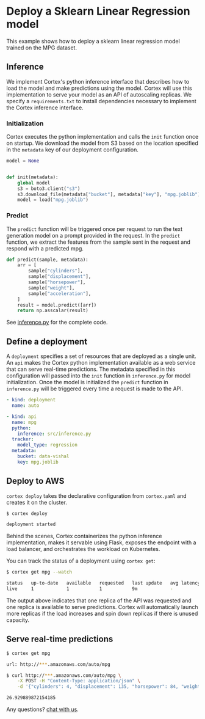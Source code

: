 # Deploy a Sklearn Linear Regression model

This example shows how to deploy a sklearn linear regression model trained on the MPG dataset.

## Inference

We implement Cortex's python inference interface that describes how to load the model and make predictions using the model. Cortex will use this implementation to serve your model as an API of autoscaling replicas. We specify a `requirements.txt` to install dependencies necessary to implement the Cortex inference interface.

### Initialization

Cortex executes the python implementation and calls the `init` function once on startup. We download the model from S3 based on the location specified in the `metadata` key of our deployment configuration.
```python
model = None


def init(metadata):
    global model
    s3 = boto3.client("s3")
    s3.download_file(metadata["bucket"], metadata["key"], "mpg.joblib")
    model = load("mpg.joblib")
```

### Predict
The `predict` function will be triggered once per request to run the text generation model on a prompt provided in the request. In the `predict` function, we extract the features from the sample sent in the request and respond with a predicted mpg.

```python
def predict(sample, metadata):
    arr = [
        sample["cylinders"],
        sample["displacement"],
        sample["horsepower"],
        sample["weight"],
        sample["acceleration"],
    ]
    result = model.predict([arr])
    return np.asscalar(result)
```

See [inference.py](./inference.py) for the complete code.

## Define a deployment

A `deployment` specifies a set of resources that are deployed as a single unit. An `api` makes the Cortex python implementation available as a web service that can serve real-time predictions. The metadata specified in this configuration will passed into the `init` function in `inference.py` for model initialization. Once the model is initialized the `predict` function in `inference.py` will be triggered every time a request is made to the API.

```yaml
- kind: deployment
  name: auto

- kind: api
  name: mpg
  python:
    inference: src/inference.py
  tracker:
    model_type: regression
  metadata:
    bucket: data-vishal
    key: mpg.joblib
```

## Deploy to AWS

`cortex deploy` takes the declarative configuration from `cortex.yaml` and creates it on the cluster.

```bash
$ cortex deploy

deployment started
```

Behind the scenes, Cortex containerizes the python inference implementation, makes it servable using Flask, exposes the endpoint with a load balancer, and orchestrates the workload on Kubernetes.

You can track the status of a deployment using `cortex get`:

```bash
$ cortex get mpg --watch

status   up-to-date   available   requested   last update   avg latency
live     1            1           1           9m            -
```

The output above indicates that one replica of the API was requested and one replica is available to serve predictions. Cortex will automatically launch more replicas if the load increases and spin down replicas if there is unused capacity.

## Serve real-time predictions

```bash
$ cortex get mpg

url: http://***.amazonaws.com/auto/mpg

$ curl http://***.amazonaws.com/auto/mpg \
    -X POST -H "Content-Type: application/json" \
    -d '{"cylinders": 4, "displacement": 135, "horsepower": 84, "weight": 2490, "acceleration": 15.7}'

26.929889872154185
```

Any questions? [chat with us](https://gitter.im/cortexlabs/cortex).
